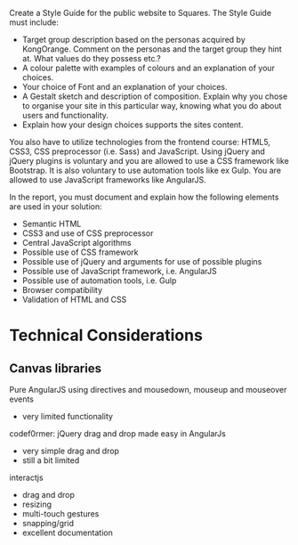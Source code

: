 Create a Style Guide for the public website to Squares. The Style Guide must include:

* Target group description based on the personas acquired by KongOrange. Comment on the personas and the target group they hint at. What values do they possess etc.?
* A colour palette with examples of colours and an explanation of your choices.
* Your choice of Font and an explanation of your choices.
* A Gestalt sketch and description of composition. Explain why you chose to organise your site in this particular way, knowing what you do about users and functionality.
* Explain how your design choices supports the sites content.

You also have to utilize technologies from the frontend course: HTML5, CSS3, CSS preprocessor (i.e. Sass) and JavaScript. Using jQuery and jQuery plugins is voluntary and you are allowed to use a CSS framework like Bootstrap. It is also voluntary to use automation tools like ex Gulp. You are allowed to use JavaScript frameworks like AngularJS.

In the report, you must document and explain how the following elements are used in your solution:
* Semantic HTML
* CSS3 and use of CSS preprocessor
* Central JavaScript algorithms
* Possible use of CSS framework
* Possible use of jQuery and arguments for use of possible plugins
* Possible use of JavaScript framework, i.e. AngularJS
* Possible use of automation tools, i.e. Gulp
* Browser compatibility
* Validation of HTML and CSS


# Technical Considerations

## Canvas libraries

Pure AngularJS using directives and mousedown, mouseup and mouseover events
* very limited functionality

codef0rmer: jQuery drag and drop made easy in AngularJs
* very simple drag and drop
* still a bit limited

interactjs
* drag and drop
* resizing
* multi-touch gestures
* snapping/grid
* excellent documentation

